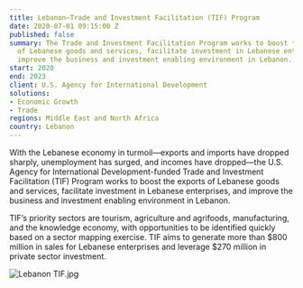 ```yaml
---
title: Lebanon—Trade and Investment Facilitation (TIF) Program
date: 2020-07-01 09:15:00 Z
published: false
summary: The Trade and Investment Facilitation Program works to boost the exports
  of Lebanese goods and services, facilitate investment in Lebanese enterprises, and
  improve the business and investment enabling environment in Lebanon.
start: 2020
end: 2023
client: U.S. Agency for International Development
solutions:
- Economic Growth
- Trade
regions: Middle East and North Africa
country: Lebanon
---
```


With the Lebanese economy in turmoil—exports and imports have dropped sharply, unemployment has surged, and incomes have dropped—the U.S. Agency for International Development-funded Trade and Investment Facilitation (TIF) Program works to boost the exports of Lebanese goods and services, facilitate investment in Lebanese enterprises, and improve the business and investment enabling environment in Lebanon.
 
TIF’s priority sectors are tourism, agriculture and agrifoods, manufacturing, and the knowledge economy, with opportunities to be identified quickly based on a sector mapping exercise. TIF aims to generate more than $800 million in sales for Lebanese enterprises and leverage $270 million in private sector investment. 

![Lebanon TIF.jpg](/uploads/Lebanon%20TIF.jpg)